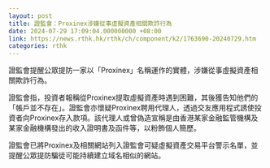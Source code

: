 ```yaml
---
layout: post
title: 證監會：Proxinex涉嫌從事虛擬資產相關欺詐行為
date: 2024-07-29 17:09:04.000000000 +08:00
link: https://news.rthk.hk/rthk/ch/component/k2/1763690-20240729.htm
categories: rthk
---
```


證監會提醒公眾提防一家以「Proxinex」名稱運作的實體，涉嫌從事虛擬資產相關欺詐行為。

證監會指，投資者報稱從Proxinex提取虛擬資產時遇到困難，其後獲告知他們的「帳戶並不存在」。證監會亦懷疑Proxinex聘用代理人，透過交友應用程式誘使投資者向Proxinex存入款項。該代理人或曾偽造宣稱是由香港某家金融監管機構及某家金融機構發出的收入證明書及函件等，以粉飾個人簡歷。

證監會已將Proxinex及相關網站列入證監會可疑虛擬資產交易平台警示名單，並提醒公眾提防騙徒可能持續建立域名相似的網站。
